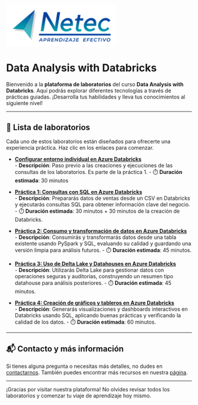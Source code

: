 <img src="images/neteclogo.png" alt="logo" width="300"/>

# Data Analysis with Databricks

Bienvenido a la **plataforma de laboratorios** del curso **Data Analysis with Databricks**. Aquí podrás explorar diferentes tecnologías a través de prácticas guiadas. ¡Desarrolla tus habilidades y lleva tus conocimientos al siguiente nivel!

---

## 🌟 Lista de laboratorios

Cada uno de estos laboratorios están diseñados para ofrecerte una experiencia práctica. Haz clic en los enlaces para comenzar.

- **[Configurar entorno individual en Azure Databricks](/Capítulo1/lab0.md)** <br>
      - **Descripción**: Paso previo a las creaciones y ejecuciones de las consultas de los laboratorios. Es parte de la práctica 1.
      - ⏱️ **Duración estimada**: 30 minutos

- **[Práctica 1: Consultas con SQL en Azure Databricks](/Capítulo1/lab1.md)** <br>
      - **Descripción**: Prepararás datos de ventas desde un CSV en Databricks y ejecutarás consultas SQL para obtener información clave del negocio.
      - ⏱️ **Duración estimada**: 30 minutos + 30 minutos de la creación de Databricks.

- **[Práctica 2: Consumo y transformación de datos en Azure Databricks](/Capítulo2/lab2.md)** <br>
      - **Descripción**: Consumirás y transformarás datos desde una tabla existente usando PySpark y SQL, evaluando su calidad y guardando una versión limpia para análisis futuros.
      - ⏱️ **Duración estimada**: 45 minutos.

- **[Práctica 3: Uso de Delta Lake y Datahouses en Azure Databricks](/Capítulo3/lab3.md)** <br>
      - **Descripción**: Utilizarás Delta Lake para gestionar datos con operaciones seguras y auditorías, construyendo un resumen tipo datahouse para análisis posteriores.
      - ⏱️ **Duración estimada**: 45 minutos.

- **[Práctica 4: Creación de gráficos y tableros en Azure Databricks](/Capítulo4/lab4.md)** <br>
      - **Descripción**: Generarás visualizaciones y dashboards interactivos en Databricks usando SQL, aplicando buenas prácticas y verificando la calidad de los datos.
      - ⏱️ **Duración estimada**: 60 minutos.

---

## 📬 **Contacto y más información**

Si tienes alguna pregunta o necesitas más detalles, no dudes en [contactarnos](mailto:soporte@netec.com). También puedes encontrar más recursos en nuestra [página](https://netec.com).

---

¡Gracias por visitar nuestra plataforma! No olvides revisar todos los laboratorios y comenzar tu viaje de aprendizaje hoy mismo.
